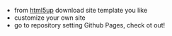 <!--
 * @Author: yuan
 * @Date: 2021-06-04 11:04:08
 * @LastEditTime: 2021-06-04 11:17:33
 * @FilePath: /html5up-editorial/README.md
-->



- from [html5up](https://html5up.net/) download site template you like
- customize your own site
- go to repository setting Github Pages, check ot out!